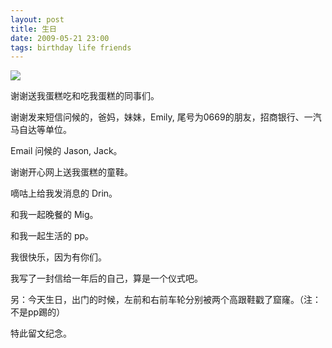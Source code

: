 ```yaml
---
layout: post
title: 生日
date: 2009-05-21 23:00
tags: birthday life friends
---
```

![](http://leoblog.u.qiniudn.com/18-1-2/14550899.jpg)

谢谢送我蛋糕吃和吃我蛋糕的同事们。

谢谢发来短信问候的，爸妈，妹妹，Emily, 尾号为0669的朋友，招商银行、一汽马自达等单位。

Email 问候的 Jason, Jack。

谢谢开心网上送我蛋糕的童鞋。

嘀咕上给我发消息的 Drin。

和我一起晚餐的 Mig。

和我一起生活的 pp。

我很快乐，因为有你们。

我写了一封信给一年后的自己，算是一个仪式吧。

另：今天生日，出门的时候，左前和右前车轮分别被两个高跟鞋戳了窟窿。（注：不是pp踢的）

特此留文纪念。